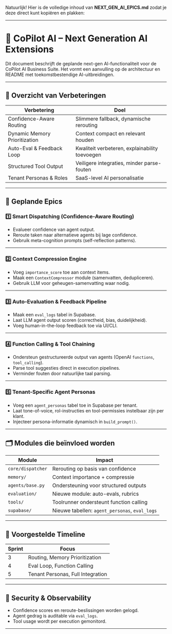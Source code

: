 Natuurlijk! Hier is de volledige inhoud van **NEXT\_GEN\_AI\_EPICS.md** zodat je deze direct kunt kopiëren en plakken:

---

# 🧠 CoPilot AI – Next Generation AI Extensions

Dit document beschrijft de geplande next-gen AI-functionaliteit voor de CoPilot AI Business Suite. Het vormt een aanvulling op de architectuur en README met toekomstbestendige AI-uitbreidingen.

---

## 🚀 Overzicht van Verbeteringen

| Verbetering                   | Doel                                           |
| ----------------------------- | ---------------------------------------------- |
| Confidence-Aware Routing      | Slimmere fallback, dynamische rerouting        |
| Dynamic Memory Prioritization | Context compact en relevant houden             |
| Auto-Eval & Feedback Loop     | Kwaliteit verbeteren, explainability toevoegen |
| Structured Tool Output        | Veiligere integraties, minder parse-fouten     |
| Tenant Personas & Roles       | SaaS-level AI personalisatie                   |

---

## 🧩 Geplande Epics

### 1️⃣ Smart Dispatching (Confidence-Aware Routing)

* Evalueer confidence van agent output.
* Reroute taken naar alternatieve agents bij lage confidence.
* Gebruik meta-cognition prompts (self-reflection patterns).

---

### 2️⃣ Context Compression Engine

* Voeg `importance_score` toe aan context items.
* Maak een `ContextCompressor` module (samenvatten, dedupliceren).
* Gebruik LLM voor geheugen-samenvatting waar nodig.

---

### 3️⃣ Auto-Evaluation & Feedback Pipeline

* Maak een `eval_logs` tabel in Supabase.
* Laat LLM agent output scoren (correctheid, bias, duidelijkheid).
* Voeg human-in-the-loop feedback toe via UI/CLI.

---

### 4️⃣ Function Calling & Tool Chaining

* Ondersteun gestructureerde output van agents (OpenAI `functions`, `tool_calling`).
* Parse tool suggesties direct in execution pipelines.
* Verminder fouten door natuurlijke taal parsing.

---

### 5️⃣ Tenant-Specific Agent Personas

* Voeg een `agent_personas` tabel toe in Supabase per tenant.
* Laat tone-of-voice, rol-instructies en tool-permissies instelbaar zijn per klant.
* Injecteer persona-informatie dynamisch in `build_prompt()`.

---

## 🗂️ Modules die beïnvloed worden

| Module            | Impact                                         |
| ----------------- | ---------------------------------------------- |
| `core/dispatcher` | Rerouting op basis van confidence              |
| `memory/`         | Context importance + compressie                |
| `agents/base.py`  | Ondersteuning voor structured outputs          |
| `evaluation/`     | Nieuwe module: auto-evals, rubrics             |
| `tools/`          | Toolrunner ondersteunt function calling        |
| `supabase/`       | Nieuwe tabellen: `agent_personas`, `eval_logs` |

---

## 📅 Voorgestelde Timeline

| Sprint | Focus                             |
| ------ | --------------------------------- |
| 3      | Routing, Memory Prioritization    |
| 4      | Eval Loop, Function Calling       |
| 5      | Tenant Personas, Full Integration |

---

## 🔐 Security & Observability

* Confidence scores en reroute-beslissingen worden gelogd.
* Agent gedrag is auditable via `eval_logs`.
* Tool usage wordt per execution gemonitord.

---